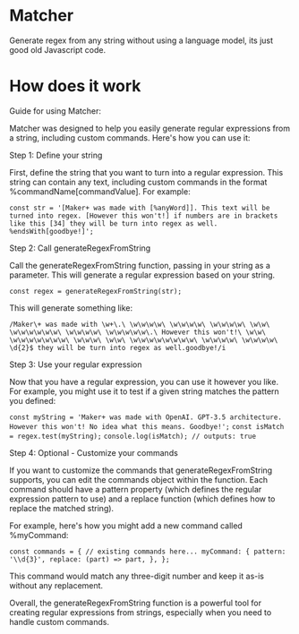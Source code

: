 # Matcher
Generate regex from any string without using a language model, its just good old Javascript code.

# How does it work

Guide for using Matcher:

Matcher was designed to help you easily generate regular expressions from a string, including custom commands. Here's how you can use it:

Step 1: Define your string

First, define the string that you want to turn into a regular expression. This string can contain any text, including custom commands in the format %commandName[commandValue]. For example:

``const str = '[Maker+ was made with [%anyWord]]. This text will be turned into regex. [However this won't!] if numbers are in brackets like this [34] they will be turn into regex as well. %endsWith[goodbye!]';``

Step 2: Call generateRegexFromString

Call the generateRegexFromString function, passing in your string as a parameter. This will generate a regular expression based on your string.

``const regex = generateRegexFromString(str);``

This will generate something like:

``/Maker\+ was made with \w+\.\ \w\w\w\w\ \w\w\w\w\ \w\w\w\w\ \w\w\ \w\w\w\w\w\w\ \w\w\w\w\ \w\w\w\w\w\.\ However this won't!\ \w\w\ \w\w\w\w\w\w\w\ \w\w\w\ \w\w\ \w\w\w\w\w\w\w\w\ \w\w\w\w\ \w\w\w\w\ \d{2}$ they will be turn into regex as well.goodbye!/i``

Step 3: Use your regular expression

Now that you have a regular expression, you can use it however you like. For example, you might use it to test if a given string matches the pattern you defined:

``const myString = 'Maker+ was made with OpenAI. GPT-3.5 architecture. However this won't! No idea what this means. Goodbye!';``
``const isMatch = regex.test(myString);``
``console.log(isMatch); // outputs: true``

Step 4: Optional - Customize your commands

If you want to customize the commands that generateRegexFromString supports, you can edit the commands object within the function. Each command should have a pattern property (which defines the regular expression pattern to use) and a replace function (which defines how to replace the matched string).

For example, here's how you might add a new command called %myCommand:

``const commands = {
  // existing commands here...
  myCommand: {
    pattern: '\\d{3}',
    replace: (part) => part,
  },
};``

This command would match any three-digit number and keep it as-is without any replacement.

Overall, the generateRegexFromString function is a powerful tool for creating regular expressions from strings, especially when you need to handle custom commands.





